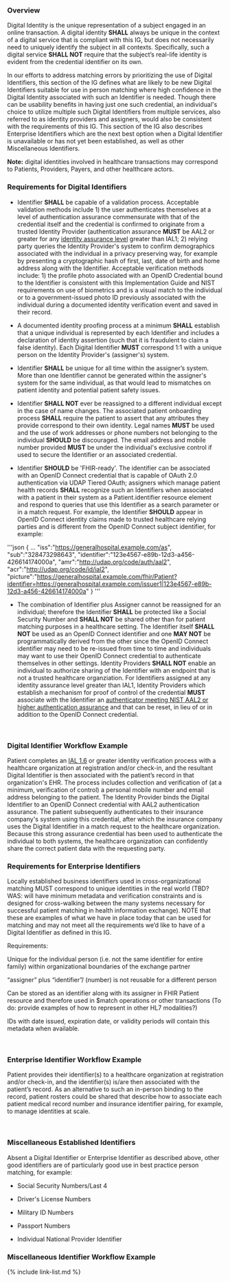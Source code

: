 ### Overview

Digital Identity is the unique representation of a subject engaged in an online transaction. A digital identity **SHALL** always be unique in the context of a digital service that is compliant with this IG, but does not necessarily need to uniquely identify the subject in all contexts. Specifically, such a digital service **SHALL NOT** require that the subject’s real-life identity is evident from the credential identifier on its own. 

In our efforts to address matching errors by prioritizing the use of Digital Identifiers, this section of the IG defines what are likely to be new Digital Identifiers suitable for use in person matching where high confidence in the Digital Identity associated with such an Identifier is needed. Though there can be usability benefits in having just one such credential, an individual's choice to utilize multiple such Digital Identifiers from multiple services, also referred to as identity providers and assigners, would also be consistent with the requirements of this IG. This section of the IG also describes Enterprise Identifiers which are the next best option when a Digital Identifier is unavailable or has not yet been established, as well as other Miscellaneous Identifiers.

**Note:** digital identities involved in healthcare transactions may correspond to Patients, Providers, Payers, and other healthcare actors.

### Requirements for Digital Identifiers 

- Identifier **SHALL** be capable of a validation process. Acceptable validation methods include 1) the user authenticates themselves at a level of authentication assurance commensurate with that of the credential itself and the credential is confirmed to originate from a trusted Identity Provider (authentication assurance **MUST** be AAL2 or greater for any [identity assurance level](https://build.fhir.org/ig/HL7/fhir-identity-matching-ig/guidance-on-identity-assurance.html) greater than IAL1; 2) relying party queries the Identity Provider's system to confirm demographics associated with the individual in a privacy preserving way, for example by presenting a cryptographic hash of first, last, date of birth and home address along with the Identifier. Acceptable verification methods include: 1) the profile photo associated with an OpenID Credential bound to the Identifier is consistent with this Implementation Guide and NIST requirements on use of biometrics and is a visual match to the individual or to a government-issued photo ID previously associated with the individual during a documented identity verification event and saved in their record.

- A documented identity proofing process at a minimum **SHALL** establish that a unique individual is represented by each Identifier and includes a declaration of identity assertion (such that it is fraudulent to claim a false identity). Each Digital Identifier **MUST** correspond 1:1 with a unique person on the Identity Provider's (assigner's) system. 

- Identifier **SHALL** be unique for all time within the assigner’s system. More than one Identifier cannot be generated within the assigner's system for the same individual, as that would lead to mismatches on patient identity and potential patient safety issues. 

- Identifier **SHALL NOT** ever be reassigned to a different individual except in the case of name changes. The associated patient onboarding process **SHALL** require the patient to assert that any attributes they provide correspond to their own identity. Legal names **MUST** be used and the use of work addresses or phone numbers not belonging to the individual **SHOULD** be discouraged. The email address and mobile number provided **MUST** be under the individual's exclusive control if used to secure the Identifier or an associated credential.

- Identifier **SHOULD** be 'FHIR-ready'. The identifier can be associated with an OpenID Connect credential that is capable of OAuth 2.0 authentication via UDAP Tiered OAuth; assigners which manage patient health records **SHALL** recognize such an Identifiers when associated with a patient in their system as a Patient.identifier resource element and respond to queries that use this Identifier as a search parameter or in a match request. For example, the Identifier **SHOULD** appear in OpenID Connect identity claims made to trusted healthcare relying parties and is different from the OpenID Connect subject identifier, for example:

'''json
{
   ...
   "iss":"https://generalhospital.example.com/as",
   "sub":"328473298643",
   "identifier":"123e4567-e89b-12d3-a456-426614174000a",
   "amr":"http://udap.org/code/auth/aal2",
   "acr":"http://udap.org/code/id/ial2",
   "picture":"https://generalhospital.example.com/fhir/Patient?identifier=https://generalhospital.example.com/issuer1|123e4567-e89b-12d3-a456-426614174000a"
}
'''

- The combination of Identifier plus Assigner cannot be reassigned for an individual; therefore the Identifier **SHALL** be protected like a Social Security Number and **SHALL NOT** be shared other than for patient matching purposes in a healthcare setting. The Identifier itself **SHALL NOT** be used as an OpenID Connect identifier and one **MAY NOT** be programmatically derived from the other since the OpenID Connect identifier may need to be re-issued from time to time and individuals may want to use their OpenID Connect credential to authenticate themselves in other settings. Identity Providers **SHALL NOT** enable an individual to authorize sharing of the Identifier with an endpoint that is not a trusted healthcare organziation. For Identifiers assigned at any identity assurance level greater than IAL1, Identity Providers which establish a mechanism for proof of control of the credential **MUST** associate with the Identifier an [authenticator meeting NIST AAL2 or higher authentication assurance](https://pages.nist.gov/800-63-3/sp800-63b.html) and that can be reset, in lieu of or in addition to the OpenID Connect credential.   

&emsp;&emsp;  

### Digital Identifier Workflow Example

Patient completes an [IAL 1.6](https://build.fhir.org/ig/HL7/fhir-identity-matching-ig/guidance-on-identity-assurance.html) or greater identity verification process with a healthcare organization at registration and/or check-in, and the resultant Digital Identifier is then associated with the patient’s record in that organization's EHR. The process includes collection and verification of (at a minimum, verification of control) a personal mobile number and email address belonging to the patient. The Identity Provider binds the Digital Identifier to an OpenID Connect credential with AAL2 authentication assurance. The patient subsequently authenticates to their insurance company's system using this credential, after which the insurance company uses the Digital Identifier in a match request to the healthcare organization. Because this strong assurance credential has been used to authenticate the individual to both systems, the healthcare organization can confidently share the correct patient data with the requesting party. 

### Requirements for Enterprise Identifiers

Locally established business identifiers used in cross-organizational matching MUST correspond to unique identities in the real world (TBD? WAS: will have minimum metadata and verification constraints and is designed for cross-walking between the many systems necessary for successful patient matching in health information exchange). NOTE that these are examples of what we have in place today that can be used for matching and may not meet all the requirements we’d like to have of a Digital Identifier as defined in this IG.

Requirements:

Unique for the individual person (i.e. not the same identifier for entire family) within organizational boundaries of the exchange partner 

“assigner” plus “identifier”/ (number) is not reusable for a different person

Can be stored as an identifier along with its assigner in FHIR Patient resource and therefore used in $match operations or other transactions (To do: provide examples of how to represent in other HL7 modalities?)

IDs with date issued, expiration date, or validity periods will contain this metadata when available.

&emsp;&emsp;  

### Enterprise Identifier Workflow Example

Patient provides their identifier(s) to a healthcare organization at registration and/or check-in, and the identifier(s) is/are then associated with the patient’s record. As an alternative to such an in-person binding to the record, patient rosters could be shared that describe how to associate each patient medical record number and insurance identifier pairing, for example, to manage identities at scale.

&emsp;&emsp;  

### Miscellaneous Established Identifiers

Absent a Digital Identifier or Enterprise Identifier as described above, other good identifiers are of particularly good use in best practice person matching, for example:

- Social Security Numbers/Last 4

- Driver's License Numbers

- Military ID Numbers

- Passport Numbers

- Individual National Provider Identifier

### Miscellaneous Identifier Workflow Example



{% include link-list.md %}
